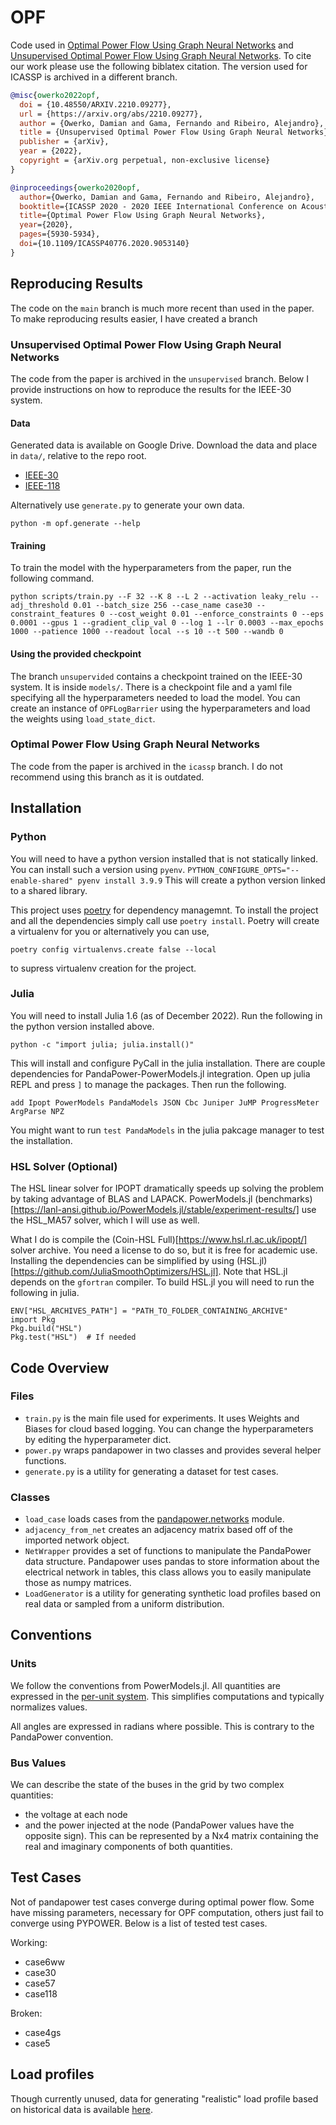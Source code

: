 # OPF

Code used in [Optimal Power Flow Using Graph Neural Networks](https://doi.org/10.1109/ICASSP40776.2020.9053140) and [Unsupervised Optimal Power Flow Using Graph Neural Networks](https://arxiv.org/abs/2210.09277). To cite our work please use the following biblatex citation. The version used for ICASSP is archived in a different branch.

```bibtex
@misc{owerko2022opf,
  doi = {10.48550/ARXIV.2210.09277},
  url = {https://arxiv.org/abs/2210.09277},
  author = {Owerko, Damian and Gama, Fernando and Ribeiro, Alejandro},
  title = {Unsupervised Optimal Power Flow Using Graph Neural Networks},
  publisher = {arXiv},
  year = {2022},
  copyright = {arXiv.org perpetual, non-exclusive license}
}

@inproceedings{owerko2020opf,
  author={Owerko, Damian and Gama, Fernando and Ribeiro, Alejandro},
  booktitle={ICASSP 2020 - 2020 IEEE International Conference on Acoustics, Speech and Signal Processing (ICASSP)}, 
  title={Optimal Power Flow Using Graph Neural Networks}, 
  year={2020},
  pages={5930-5934},
  doi={10.1109/ICASSP40776.2020.9053140}
}
```

## Reproducing Results

The code on the `main` branch is much more recent than used in the paper. To make reproducing results easier, I have created a branch 

### Unsupervised Optimal Power Flow Using Graph Neural Networks
The code from the paper is archived in the `unsupervised` branch.
Below I provide instructions on how to reproduce the results for the IEEE-30 system.

#### Data
Generated data is available on Google Drive. Download the data and place in `data/`, relative to the repo root.
* [IEEE-30](https://drive.google.com/file/d/1bM7rwOdLN555zRkLBRLgxSUgH2VkEnQy/view?usp=sharing) 
* [IEEE-118](https://drive.google.com/file/d/1UyztAKuIYxhTJyJFhLxOe-0MKUuFgn2s/view?usp=drive_web)

Alternatively use `generate.py` to generate your own data.
```
python -m opf.generate --help
```

#### Training
To train the model with the hyperparameters from the paper, run the following command.
```
python scripts/train.py --F 32 --K 8 --L 2 --activation leaky_relu --adj_threshold 0.01 --batch_size 256 --case_name case30 --constraint_features 0 --cost_weight 0.01 --enforce_constraints 0 --eps 0.0001 --gpus 1 --gradient_clip_val 0 --log 1 --lr 0.0003 --max_epochs 1000 --patience 1000 --readout local --s 10 --t 500 --wandb 0
```

#### Using the provided checkpoint
The branch `unsupervided` contains a checkpoint trained on the IEEE-30 system. It is inside `models/`. There is a checkpoint file and a yaml file specifying all the hyperparameters needed to load the model. You can create an instance of `OPFLogBarrier` using the hyperparameters and load the weights using `load_state_dict`.

### Optimal Power Flow Using Graph Neural Networks
The code from the paper is archived in the `icassp` branch. I do not recommend using this branch as it is outdated.

## Installation

### Python

You will need to have a python version installed that is not statically linked.
You can install such a version using `pyenv`.
```PYTHON_CONFIGURE_OPTS="--enable-shared" pyenv install 3.9.9```
This will create a python version linked to a shared library.

This project uses [poetry](https://python-poetry.org/) for dependency managemnt. To install the project and all
the dependencies simply call use `poetry install`. Poetry will create a virtualenv for you or alternatively you can use,
```
poetry config virtualenvs.create false --local
```
to supress virtualenv creation for the project.

### Julia

You will need to install Julia 1.6 (as of December 2022). Run the following in the python version installed above.
```
python -c "import julia; julia.install()"
```
This will install and configure PyCall in the julia installation. There are couple dependencies for PandaPower-PowerModels.jl integration. Open up julia REPL and press `]` to manage the packages. Then run the following.
```
add Ipopt PowerModels PandaModels JSON Cbc Juniper JuMP ProgressMeter ArgParse NPZ
```
You might want to run `test PandaModels` in the julia pakcage manager to test the installation.

### HSL Solver (Optional)
The HSL linear solver for IPOPT dramatically speeds up solving the problem by taking advantage of BLAS and LAPACK. PowerModels.jl (benchmarks)[https://lanl-ansi.github.io/PowerModels.jl/stable/experiment-results/] use the HSL_MA57 solver, which I will use as well.

What I do is compile the (Coin-HSL Full)[https://www.hsl.rl.ac.uk/ipopt/] solver archive. You need a license to do so, but it is free for academic use.
Installing the dependencies can be simplified by using (HSL.jl)[https://github.com/JuliaSmoothOptimizers/HSL.jl].
Note that HSL.jl depends on the `gfortran` compiler.
To build HSL.jl you will need to run the following in julia.
```
ENV["HSL_ARCHIVES_PATH"] = "PATH_TO_FOLDER_CONTAINING_ARCHIVE"
import Pkg
Pkg.build("HSL")
Pkg.test("HSL")  # If needed
```


## Code Overview
### Files
   * `train.py` is the main file used for experiments. It uses Weights and Biases for cloud based logging. You can
    change the hyperparameters by editing the hyperparameter dict.
   * `power.py` wraps pandapower in two classes and provides several helper functions.
   * `generate.py` is a utility for generating a dataset for test cases.
### Classes
   * `load_case` loads cases from the [pandapower.networks](https://pandapower.readthedocs.io/en/v2.2.0/networks.html)
     module. 
   * `adjacency_from_net` creates an adjacency matrix based off of the imported network object. 
   * `NetWrapper` provides a set of functions to manipulate the PandaPower data structure. 
     Pandapower uses pandas to store information about the electrical network in tables,
     this class allows you to easily manipulate those as numpy matrices.
   * `LoadGenerator` is a utility for generating synthetic load profiles based on real data or sampled from a uniform distribution.

## Conventions

### Units
We follow the conventions from PowerModels.jl. All quantities are expressed in the
[per-unit system](https://en.wikipedia.org/wiki/Per-unit_system).
This simplifies computations and typically normalizes values.

All angles are expressed in radians where possible. This is contrary to the PandaPower convention.

### Bus Values
We can describe the state of the buses in the grid by two complex quantities:
* the voltage at each node
* and the power injected at the node (PandaPower values have the opposite sign).
  This can be represented by a Nx4 matrix containing the real and imaginary components of both quantities.

## Test Cases
Not of pandapower test cases converge during optimal power flow. Some have missing parameters, necessary for
OPF computation, others just fail to converge using PYPOWER. Below is a list of tested test cases.

Working:
* case6ww
* case30
* case57
* case118

Broken:
* case4gs
* case5

## Load profiles
Though currently unused, data for generating "realistic" load profile based on historical data is available 
[here](https://openei.org/doe-opendata/dataset/commercial-and-residential-hourly-load-profiles-for-all-tmy3-locations-in-the-united-states).




